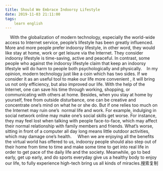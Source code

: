 ```yaml
---
title: Should We Embrace Indoorsy Lifestyle
date: 2019-11-03 21:11:00
tags:
    learn english
---
```

    With the globalization of modern technology, especially the world-wide access to Internet service, people’s lifestyle has been greatly influenced. More and more people prefer indoorsy lifestyle, in other word, they would like stay at home, work or get leisure via the Internet. They consider indoorsy lifestyle is time-saving, active and peaceful. In contrast, some people who against the indoorsy lifestyle claim that keep an indoorsy lifestyle will do harm to people both psychologically and physically.    In my opinion, modern technology just like a coin which has two sides. If we consider it as an useful tool to make our life more convenient , it will bring us not only efficiency, but also improved our life. With the help of the Internet, one can save his time through working, shopping, or communicating with others at home. Besides, when you stay at home by yourself, free from outside disturbance, one can be creative and concentrate one’s mind on what he or she do. But if one relies too much on the Internet may ruin one’s  normal life and work. For example, indulging in social network online may make one’s social skills get worse. For instance, they may feel lost when talking with people face-to-face, which may affect their normal relationship with family members and friends. What’s worse, sitting in front of a computer all day long means little outdoor activities, which may damage one’s health.     When we are enjoying all the benefits the virtual world has offered to us, indoorsy people should also step out of their home from time to time and make some time to get into real life in order to get pace of the daily life and the society. Meanwhile, go to bed early, get up early, and do sports everyday give us a healthy body to enjoy our life, to fully experience high-tech bring us all kinds of miracles.搜索复制